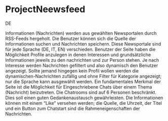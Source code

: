 # ProjectNeewsfeed

DE

Informationen (Nachrichten) werden aus gewählten Newsportalen durch RSS-Feeds hergeholt. Die Benutzer können sich die Quelle der Informationen suchen und Nachrichten speichern. Diese Newsportale sind für jede Sprache (DE, IT, EN) verschieden. Benutzer der Seite haben die Möglichkeit Profile anzulegen in denen Interessen und grundsätzliche Informationen jeweils zu den nachrichten und zur Person stehen. Je nach Interesse werden Nachrichten gefiltert und also dynamisch den Benutzer angezeigt. Sollte jemand hingegen kein Profil wollen werden die dynamischen-Nachrichten zufällig und ohne Filter für Kategorie angezeigt; nur die Sprache kann ausgewählt werden. Ein fundamentales Merkmal der Seite ist die Möglichkeit für Eingeschriebene Chats über einem Thema (Nachricht) beizutreten. Die Chatrooms sind auf 6 Personen beschränkt. Dies soll einen guten Gedankenaustausch gewährleisten. Die Informationen können mit einem “Like” versehen werden; die Quelle, die Uhrzeit, der Titel und ein Button zum Chatstart sind die Rahmeneigenschaften der Nachrichten. 
